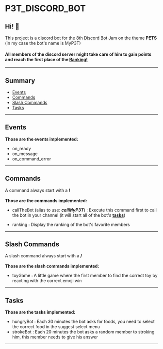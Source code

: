 # P3T_DISCORD_BOT
## Hi! 👋
This project is a discord bot for the 8th Discord Bot Jam on the theme **PETS** (in my case the bot's name is MyP3T)
#### All members of the discord server might take care of him to gain points and reach the first place of the <a href="#ranking">Ranking!</a>
___
## Summary <!-- omit from toc -->
- [Events](#events)
- [Commands](#commands)
- [Slash Commands](#slash-commands)
- [Tasks](#tasks)
___
## Events
**Those are the events implemented:**
- on_ready
- on_message
- on_command_error
___
## Commands
A command always start with a **!** <br /><br />
**Those are the commands implemented:**
- callTheBot (alias to use: ***callMyP3T***) : Execute this command first to call the bot in your channel (it will start all of the bot's **[tasks](#tasks)**)
- <p id="ranking">ranking : Display the ranking of the bot's favorite members </p>
___
## Slash Commands
A slash command always start with a **/** <br /><br />
**Those are the slash commands implemented:**
- toyGame : A little game where the first member to find the correct toy by reacting with the correct emoji win
___
## Tasks
**Those are the tasks implemented:**
- hungryBot : Each 30 minutes the bot asks for foods, you need to select the correct food in the suggest select menu
- strokeBot : Each 20 minutes the bot asks a random member to stroking him, this member needs to give his answer
___
<!--

**Here are some ideas to get you started:**

🙋‍♀️ A short introduction - what is your organization all about?
🌈 Contribution guidelines - how can the community get involved?
👩‍💻 Useful resources - where can the community find your docs? Is there anything else the community should know?
🍿 Fun facts - what does your team eat for breakfast?
🧙 Remember, you can do mighty things with the power of [Markdown](https://docs.github.com/github/writing-on-github/getting-started-with-writing-and-formatting-on-github/basic-writing-and-formatting-syntax)
-->
